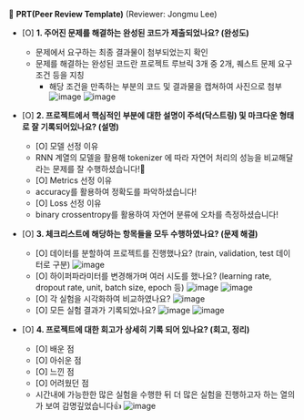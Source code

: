🔑 **PRT(Peer Review Template)** (Reviewer: Jongmu Lee)

- [O]  **1. 주어진 문제를 해결하는 완성된 코드가 제출되었나요? (완성도)**
    - 문제에서 요구하는 최종 결과물이 첨부되었는지 확인
    - 문제를 해결하는 완성된 코드란 프로젝트 루브릭 3개 중 2개, 
    퀘스트 문제 요구조건 등을 지칭
        - 해당 조건을 만족하는 부분의 코드 및 결과물을 캡쳐하여 사진으로 첨부
  ![image](https://github.com/Democratas/seowookim.github.io/assets/169742259/893e39c4-0adf-4db8-8674-1b4ec93c71ed)
  ![image](https://github.com/Democratas/seowookim.github.io/assets/169742259/f1d1c466-dd38-424e-82c7-0bc6bdc3f228)


- [O]  **2. 프로젝트에서 핵심적인 부분에 대한 설명이 주석(닥스트링) 및 마크다운 형태로 잘 기록되어있나요? (설명)**
    - [O]  모델 선정 이유
    - RNN 계열의 모델을 활용해 tokenizer 에 따라 자연어 처리의 성능을 비교해달라는 문제를 잘 수행하셨습니다!💯
    - [O]  Metrics 선정 이유
    - accuracy를 활용하여 정확도를 파악하셨습니다!
    - [O]  Loss 선정 이유
    - binary crossentropy를 활용하여 자연어 분류에 오차를 측정하셨습니다!

- [O]  **3. 체크리스트에 해당하는 항목들을 모두 수행하였나요? (문제 해결)**
    - [O]  데이터를 분할하여 프로젝트를 진행했나요? (train, validation, test 데이터로 구분)
  ![image](https://github.com/Democratas/seowookim.github.io/assets/169742259/bddb0ea8-201c-48d0-810d-d66918881037)
    - [O]  하이퍼파라미터를 변경해가며 여러 시도를 했나요? (learning rate, dropout rate, unit, batch size, epoch 등)
  ![image](https://github.com/Democratas/seowookim.github.io/assets/169742259/96bafe0b-b8ef-4be4-ae8f-548aff42bbdb)
  ![image](https://github.com/Democratas/seowookim.github.io/assets/169742259/21e77c15-a76a-41d7-b056-b18330da368e)
    - [O]  각 실험을 시각화하여 비교하였나요?
  ![image](https://github.com/Democratas/seowookim.github.io/assets/169742259/43fe8cb1-52ec-496e-bb64-923d228ffc63)
    - [O]  모든 실험 결과가 기록되었나요?
  ![image](https://github.com/Democratas/seowookim.github.io/assets/169742259/88b9f293-530e-4644-ad64-bda496e0024d)
  ![image](https://github.com/Democratas/seowookim.github.io/assets/169742259/0c34b504-c697-4a31-8136-c7cca15761f8)
  


- [O]  **4. 프로젝트에 대한 회고가 상세히 기록 되어 있나요? (회고, 정리)**
    - [O]  배운 점
    - [O]  아쉬운 점
    - [O]  느낀 점
    - [O]  어려웠던 점
    - 시간내에 가능한한 많은 실험을 수행한 뒤 더 많은 실험을 진행하고자 하는 열의가 보여 감명깊었습니다👍
  ![image](https://github.com/Democratas/seowookim.github.io/assets/169742259/2c5f8524-f240-4b8e-95f6-c557409f0578)
